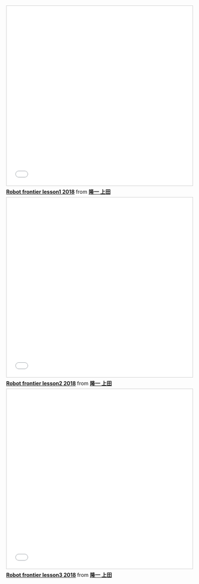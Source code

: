 <iframe src="//www.slideshare.net/slideshow/embed_code/key/tWiZD7YnCQYrSZ" width="595" height="485" frameborder="0" marginwidth="0" marginheight="0" scrolling="no" style="border:1px solid #CCC; border-width:1px; margin-bottom:5px; max-width: 100%;" allowfullscreen> </iframe> <div style="margin-bottom:5px"> <strong> <a href="//www.slideshare.net/ryuichiueda/robot-frontier-lesson1-2018-94173060" title="Robot frontier lesson1 2018" target="_blank">Robot frontier lesson1 2018</a> </strong> from <strong><a href="https://www.slideshare.net/ryuichiueda" target="_blank">隆一 上田</a></strong> </div>

<iframe src="//www.slideshare.net/slideshow/embed_code/key/iAgroYjgpSfpy" width="595" height="485" frameborder="0" marginwidth="0" marginheight="0" scrolling="no" style="border:1px solid #CCC; border-width:1px; margin-bottom:5px; max-width: 100%;" allowfullscreen> </iframe> <div style="margin-bottom:5px"> <strong> <a href="//www.slideshare.net/ryuichiueda/robot-frontier-lesson2-2018" title="Robot frontier lesson2 2018" target="_blank">Robot frontier lesson2 2018</a> </strong> from <strong><a href="https://www.slideshare.net/ryuichiueda" target="_blank">隆一 上田</a></strong> </div>

<iframe src="//www.slideshare.net/slideshow/embed_code/key/5NYwgv2h4JtET3" width="595" height="485" frameborder="0" marginwidth="0" marginheight="0" scrolling="no" style="border:1px solid #CCC; border-width:1px; margin-bottom:5px; max-width: 100%;" allowfullscreen> </iframe> <div style="margin-bottom:5px"> <strong> <a href="//www.slideshare.net/ryuichiueda/robot-frontier-lesson3-2018" title="Robot frontier lesson3 2018" target="_blank">Robot frontier lesson3 2018</a> </strong> from <strong><a href="//www.slideshare.net/ryuichiueda" target="_blank">隆一 上田</a></strong> </div>
